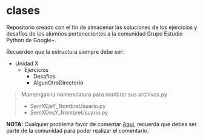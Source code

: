 clases
======

Repositorio creado con el fin de almacenar las soluciones de los ejercicios y desafíos de los alumnos pertenecientes a la comunidad Grupo Estudio Python de Google+.

Recuerden que la estructura siempre debe ser:

- Unidad X
  - Ejercicios
	- Desafios
	- AlgunOtroDirectorio

> Mantengan la nomenclatura para nombrar sus archivos.py
> 
> - SemXEjeY_NombreUsuario.py
> - SemXDesY_NombreUsuario.py
> 

**NOTA:** Cualquier problema favor de comentar [Aqui](https://plus.google.com/u/0/110110826748221909941/posts/1ajPYFcvoqY), recuerda que debes ser parte de la comunidad para poder realizar el comentario.

